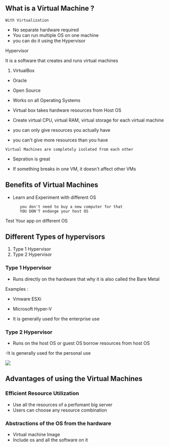 ## What is a Virtual Machine ?

`With Virtualization`

- No separate hardware required
- You can run multiple OS on one machine
- you can do it using the Hypervisor

Hypervisor 

It is a software that creates and runs virtual machines

1. VirtualBox 

- Oracle
- Open Source
- Works on all Operating Systems


- Virtual box takes hardware resources from Host OS
- Create virtual CPU, virtual RAM, virtual storage for each virtual machine
- you can only give resources you actually have 
- you can't give more resources than you have


`Virtual Machines are completely isolated from each other`

- Sepration is great

- If something breaks in one VM, it doesn't affect other VMs 


## Benefits of Virtual Machines

- Learn and Experiment with different OS
    

         you don't need to buy a new computer for that 
         YOU DON'T endange your host OS

Test Your app on different OS

         
## Different Types of hypervisors

1. Type 1 Hypervisor
2. Type 2 Hypervisor

### Type 1 Hypervisor

- Runs directly on the hardware that why it is also called the Bare Metal 


Examples : 

- Vmware ESXi
- Microsoft Hyper-V

- It is generally used for the enterprise use
  

### Type 2 Hypervisor

- Runs on the host OS
  or guest OS borrow resources from host OS

-It is generally used for the personal use

![](https://www.stackscale.com/wp-content/uploads/2021/11/Hypervisors-stackscale.jpg)

## Advantages of using the Virtual Machines

### Efficient Resource Utilization

- Use all the resources of a perfomant big server
- Users can choose any resource combination
  
### Abstractions of the OS from the hardware

- Virtual machine Image 
- Include os and all the software on it
